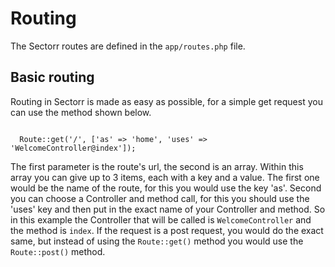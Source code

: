 <h1>Routing</h1>
<p>
  The Sectorr routes are defined in the <code class="language-php">app/routes.php</code> file.
</p>

<h2>Basic routing</h2>
<p>
  Routing in Sectorr is made as easy as possible, for a simple get request you can use the method shown below.
</p>
<code class="language-php">
  Route::get('/', ['as' => 'home', 'uses' => 'WelcomeController@index']);
</code>
<p>
  The first parameter is the route's url, the second is an array. Within this array you can give up to 3 items, each with a key and a value. The first one would be the name of the route, for this you would use the key 'as'. Second you can choose a Controller and method call, for this you should use the 'uses' key and then put in the exact name of your Controller and method. So in this example the Controller that will be called is <code class="language-php">WelcomeController</code> and the method is <code class="language-php">index</code>. If the request is a post request, you would do the exact same, but instead of using the <code class="language-php">Route::get()</code> method you would use the <code class="language-php">Route::post()</code> method.
</p>

